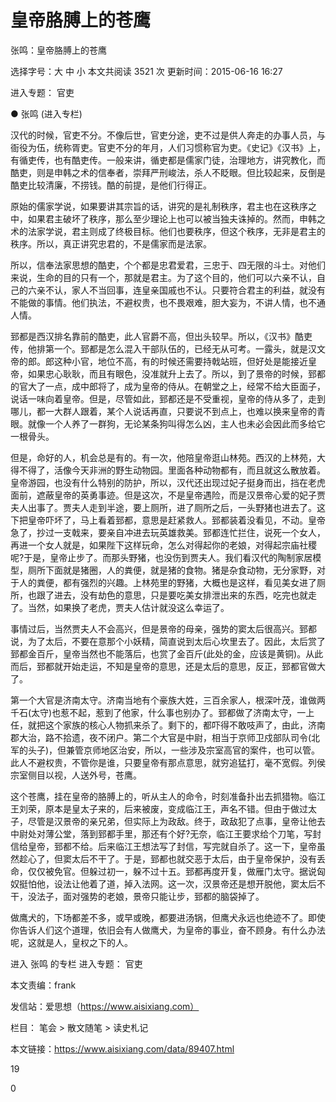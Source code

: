 # 皇帝胳膊上的苍鹰

张鸣：皇帝胳膊上的苍鹰

选择字号：大 中 小   本文共阅读 3521 次 更新时间：2015-06-16 16:27

进入专题： 官吏  

● 张鸣 (进入专栏)  



汉代的时候，官吏不分。不像后世，官吏分途，吏不过是供人奔走的办事人员，与衙役为伍，统称胥吏。官吏不分的年月，人们习惯称官为吏。《史记》《汉书》上，有循吏传，也有酷吏传。一般来讲，循吏都是儒家门徒，治理地方，讲究教化，而酷吏，则是申韩之术的信奉者，崇拜严刑峻法，杀人不眨眼。但比较起来，反倒是酷吏比较清廉，不捞钱。酷的前提，是他们行得正。

原始的儒家学说，如果要讲其宗旨的话，讲究的是礼制秩序，君主也在这秩序之中，如果君主破坏了秩序，那么至少理论上也可以被当独夫诛掉的。然而，申韩之术的法家学说，君主则成了终极目标。他们也要秩序，但这个秩序，无非是君主的秩序。所以，真正讲究忠君的，不是儒家而是法家。

所以，信奉法家思想的酷吏，个个都是忠君爱君，三忠于、四无限的斗士。对他们来说，生命的目的只有一个，那就是君主。为了这个目的，他们可以六亲不认，自己的六亲不认，家人不当回事，连皇亲国戚也不认。只要符合君主的利益，就没有不能做的事情。他们执法，不避权贵，也不畏艰难，胆大妄为，不讲人情，也不通人情。

郅都是西汉排名靠前的酷吏，此人官爵不高，但出头较早。所以，《汉书》酷吏传，他排第一个。郅都是怎么混入干部队伍的，已经无从可考。一露头，就是汉文帝的郎。郎这种小官，地位不高，有的时候还需要持戟站班，但好处是能接近皇帝，如果忠心耿耿，而且有眼色，没准就升上去了。所以，到了景帝的时候，郅都的官大了一点，成中郎将了，成为皇帝的侍从。在朝堂之上，经常不给大臣面子，说话一味向着皇帝。但是，尽管如此，郅都还是不受重视，皇帝的侍从多了，走到哪儿，都一大群人跟着，某个人说话再直，只要说不到点上，也难以换来皇帝的青眼。就像一个人养了一群狗，无论某条狗叫得怎么凶，主人也未必会因此而多给它一根骨头。

但是，命好的人，机会总是有的。有一次，他陪皇帝逛山林苑。西汉的上林苑，大得不得了，活像今天非洲的野生动物园。里面各种动物都有，而且就这么散放着。皇帝游园，也没有什么特别的防护，所以，汉代还出现过妃子挺身而出，挡在老虎面前，遮蔽皇帝的英勇事迹。但是这次，不是皇帝遇险，而是汉景帝心爱的妃子贾夫人出事了。贾夫人走到半途，要上厕所，进了厕所之后，一头野猪也进去了。这下把皇帝吓坏了，马上看着郅都，意思是赶紧救人。郅都装着没看见，不动。皇帝急了，抄过一支戟来，要亲自冲进去玩英雄救美。郅都连忙拦住，说死一个女人，再进一个女人就是，如果陛下这样玩命，怎么对得起你的老娘，对得起宗庙社稷呢?于是，皇帝止步了。而那头野猪，也没伤到贾夫人。我们看汉代的陶制家居模型，厕所下面就是猪圈，人的粪便，就是猪的食物。猪是杂食动物，无分家野，对于人的粪便，都有强烈的兴趣。上林苑里的野猪，大概也是这样，看见美女进了厕所，也跟了进去，没有劫色的意思，只是要吃美女排泄出来的东西，吃完也就走了。当然，如果换了老虎，贾夫人估计就没这么幸运了。

事情过后，当然贾夫人不会高兴，但是景帝的母亲，强势的窦太后很高兴。郅都说，为了太后，不要在意那个小妖精，简直说到太后心坎里去了。因此，太后赏了郅都金百斤，皇帝当然也不能落后，也赏了金百斤(此处的金，应该是黄铜)。从此而后，郅都就开始走运，不知是皇帝的意思，还是太后的意思，反正，郅都官做大了。

第一个大官是济南太守。济南当地有个豪族大姓，三百余家人，根深叶茂，谁做两千石(太守)也惹不起，惹到了他家，什么事也别办了。郅都做了济南太守，一上任，就把这个家族的核心人物抓来杀了。剩下的，都吓得不敢吱声了，由此，济南郡大治，路不拾遗，夜不闭户。第二个大官是中尉，相当于京师卫戍部队司令(北军的头子)，但兼管京师地区治安，所以，一些涉及宗室高官的案件，也可以管。此人不避权贵，不管你是谁，只要皇帝有那点意思，就穷追猛打，毫不宽假。列侯宗室侧目以视，人送外号，苍鹰。

这个苍鹰，挂在皇帝的胳膊上的，听从主人的命令，时刻准备扑出去抓猎物。临江王刘荣，原本是皇太子来的，后来被废，变成临江王，声名不错。但由于做过太子，尽管是汉景帝的亲兄弟，但实际上为政敌。终于，政敌犯了点事，皇帝让他去中尉处对薄公堂，落到郅都手里，那还有个好?无奈，临江王要求给个刀笔，写封信给皇帝，郅都不给。后来临江王想法写了封信，写完就自杀了。这一下，皇帝虽然趁心了，但窦太后不干了。于是，郅都也就交恶于太后，由于皇帝保护，没有丢命，仅仅被免官。但躲过初一，躲不过十五。郅都再度开复，做雁门太守。据说匈奴挺怕他，设法让他着了道，掉入法网。这一次，汉景帝还是想开脱他，窦太后不干，没法子，面对强势的老娘，景帝只能让步，郅都的脑袋掉了。

做鹰犬的，下场都差不多，或早或晚，都要进汤锅，但鹰犬永远也绝迹不了。即使你告诉人们这个道理，依旧会有人做鹰犬，为皇帝的事业，奋不顾身。有什么办法呢，这就是人，皇权之下的人。

进入 张鸣 的专栏     进入专题： 官吏  

本文责编：frank

发信站：爱思想（https://www.aisixiang.com）

栏目： 笔会 > 散文随笔 > 读史札记

本文链接：https://www.aisixiang.com/data/89407.html

19

0